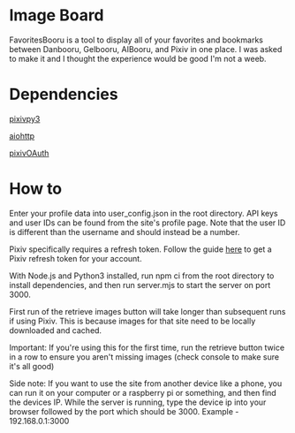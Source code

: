 # Image Board
FavoritesBooru is a tool to display all of your favorites and bookmarks between Danbooru, Gelbooru, AIBooru, and Pixiv in one place. I was asked to make it and I thought the experience would be good I'm not a weeb.

# Dependencies 
[pixivpy3](https://github.com/upbit/pixivpy)

[aiohttp](https://pypi.org/project/aiohttp/)

[pixivOAuth](https://gist.github.com/ZipFile/c9ebedb224406f4f11845ab700124362)

# How to
Enter your profile data into user_config.json in the root directory. API keys and user IDs can be found from the site's profile page. Note that the user ID is different than the username and should instead be a number.

Pixiv specifically requires a refresh token. Follow the guide [here](https://gist.github.com/ZipFile/c9ebedb224406f4f11845ab700124362) to get a Pixiv refresh token for your account.

With Node.js and Python3 installed, run npm ci from the root directory to install dependencies, and then run server.mjs to start the server on port 3000.

First run of the retrieve images button will take longer than subsequent runs if using Pixiv. This is because images for that site need to be locally downloaded and cached.

Important: If you're using this for the first time, run the retrieve button twice in a row to ensure you aren't missing images (check console to make sure it's all good)

Side note: If you want to use the site from another device like a phone, you can run it on your computer or a raspberry pi or something, and then find the devices IP. While the server is running, type the device ip into your browser followed by the port which should be 3000. Example - 192.168.0.1:3000
